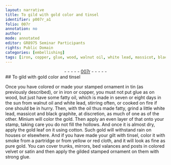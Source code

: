 ```yaml
---
layout: narrative
title: To gild with gold color and tinsel
identifier: p007r_a1
folio: 007r
annotation: no
author:
mode: annotated
editor: GR8975 Seminar Participants
rights: Public Domain
categories: [embellishing]
tags: [iron, copper, glue, wood, walnut oil, white lead, massicot, black graphite, Minium, gold, cotton, gilt, tinsel, smoke, cloth, velvet, satin]
---
```


 <div class="folio" align="center">- - - - - <a href="http://gallica.bnf.fr/ark:/12148/btv1b10500001g/f19.image" target="_blank">007r</a> - - - - - </div> 
##  To gild with gold color and tinsel 

 
 <span class="activity"></span> Once you have colored or made your <span class="ref">stamped ornament in tin</span> (as previously described), or in <span class="material">iron</span> or <span class="material">copper</span>, you must not put <span class="material">glue</span> as on <span class="material">wood</span>, but just have some <span class="ref">fatty oil</span>, <span class="sub_recipe">which is made in seven or eight days in the <span class="tool">sun</span> from <span class="material">walnut oil</span> and <span class="material">white lead</span>, stirring often, or cooked on <span class="tool">fire</span> if one should be in hurry</span>. Then, with <span class="ref"> the oil thus made fatty</span>, grind a little <span class="material">white lead</span>, <span class="material">massicot</span> and <span class="material">black graphite</span>, at discretion, <span class="unit">as much of one as of the other</span>. <span class="material">Minium</span> will color the <span class="material">gold</span>. Then apply an even layer of that onto your <span class="ref">stamp</span>, taking care you do not fill the hollows. And once it is almost dry, apply the <span class="material_format"><span class="material">gold</span> leaf</span> on it using <span class="tool"><span class="material">cotton</span></span>. Such <span class="material">gold</span> will withstand rain on houses or elsewhere. And if you have made your <span class="material">gilt</span> with <span class="material">tinsel</span>, color it with <span class="material_format"><span class="material">smoke</span> from a partridge or from yellow or red <span class="material">cloth</span></span>, and it will look as fine as pure <span class="material">gold</span>. You can cover trunks, mirrors, bed valances and posts in colored <span class="material">velvet</span> or <span class="material">satin</span> and then apply the gilded stamped ornament on them with strong <span class="material">glue</span>. 
 